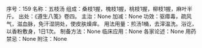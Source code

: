 序号：159
名称：五枝汤
组成：桑枝1握，槐枝1握，桃枝1握，柳枝1握，麻叶半斤。
出处：《遵生八笺》卷四。
主治：None
加减：None
功效：驱瘴毒，疏风气，滋血脉，免汗湿阴处，使皮肤燥痒。
用法用量：煎汤1桶，去滓温洗。浴讫，以香粉敷身，1日1次。
制备方法：None
临床应用：None
各家论述：None
用药禁忌：None
附注：None

